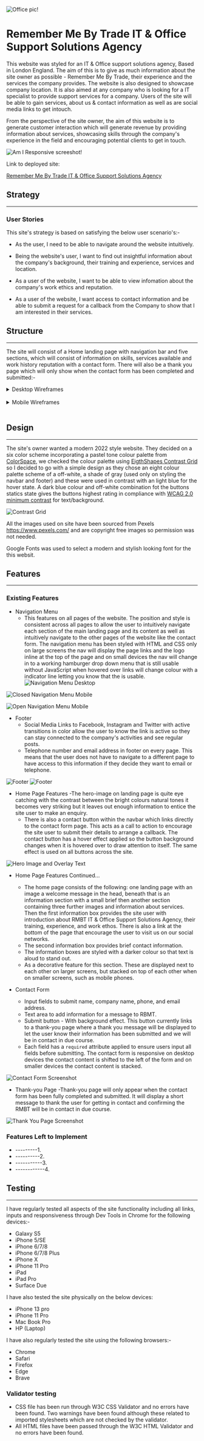 ![Office pic!](assets/images/RMBT.png)
# Remember Me By Trade IT & Office Support Solutions Agency
This website was styled for an IT & Office support solutions agency, Based in London England. The aim of this is to give as much information about the site owner as possible - Remember Me By Trade, their experience and the services the company provides. The website is also designed to showcase company location. It is also aimed at any company who is looking for a IT specialist to provide support services for a company. Users of the site will be able to gain services, about us & contact information as well as are social media links to get intouch.

From the perspective of the site owner, the aim of this website is to generate customer interaction which will generate revenue by providing information about services, showcasing skills through the company's experience in the field and encouraging potential clients to get in touch.

![Am I Responsive screeshot!](assets/images/website-pic.png)

Link to deployed site:

[Remember Me By Trade IT & Office Support Solutions Agency](https://aol83.github.io/Remember-Me-By-Trade/)


## Strategy
----

### User Stories

This site's strategy is based on satisfying the below user scenario's:-

* As the user, I need to be able to navigate around the website intuitively.

* Being the website's user, I want to find out insightful information about the company's background, their training and experience, services and location.

* As a user of the website, I want to be able to view infomation about the company's work ethics and reputation.

* As a user of the website, I want access to contact information and be able to submit a request for a callback from the Company to show that I am interested in their services.



## Structure
----

The site will consist of a Home landing page with navigation bar and five sections, which will consist of information on skills, services available and work history reputation with a contact form. There will also be a thank you page which will only show when the contact form has been completed and submitted:-

<details>
<summary>Desktop Wireframes</summary>
<br>

![Wireframes](assets/wireframes/RMBT-DESKTOP.png)
![Wireframes](assets/wireframes/RMBT-TABLET.png)

</details>

<br>

<details>
<summary>Mobile Wireframes</summary>
<br> 

![wireframes](assets/wireframes/New-Wireframe-1.png)
</details>

<br>

## Design
----

The site's owner wanted a modern 2022 style website. They decided on a six color scheme incorporating a pastel tone colour palette from [ColorSpace](https://mycolor.space/), we checked the colour palette using [EigthShapes Contrast Grid](https://contrast-grid.eightshapes.com/?version=1.1.0&background-colors=&foreground-colors=%23faf8f6%2C%0D%0A%2300a4fcd9%0D%0A%234244b9%0D%0A%23191641%0D%0A%23536075de&es-color-form__tile-size=compact&es-color-form__show-contrast=aaa&es-color-form__show-contrast=aa&es-color-form__show-contrast=aa18&es-color-form__show-contrast=dnp) so I decided to go with a simple design as they chose an eight colour palette scheme of a off-white, a shade of gray (used only on styling the navbar and footer) and these were used in contrast with an light blue for the hover state. A dark blue colour and off-white combination fot the buttons statics state gives the buttons highest rating in compliance with [WCAG 2.0 minimum contrast](https://www.w3.org/TR/UNDERSTANDING-WCAG20/visual-audio-contrast-contrast.html) for text/background.  

![Contrast Grid](assets/images/contrast-grid.png)

All the images used on site have been sourced from Pexels https://www.pexels.com/  and are copyright free images so permission was not needed. 

Google Fonts was used to select a modern and stylish looking font for the this websit.

## Features 
----

### Existing Features



* Navigation Menu 
    - This features on all pages of the website. The position and style is consistent across all pages to allow the user to intuitively navigate each section of the main landing page and its content as well as intuitively navigate to the other pages of the website like the contact form.  The navigation menu has been styled with HTML and CSS only on large screens the nav will display the page links and the logo inline at the top of the page and on small devices the nav will change in to a working hamburger drop down menu that is still usable without JavaScript when hovered over links will change colour with a indicator line letting you know that the is usable.
![Navigation Menu Desktop](assets/images/nav-desktop.png)

![Closed Navigation Menu Mobile](assets/images/NAV_mobile-closed.png)

![Open Navigation Menu Mobile](assets/images/NAV-mobile-open.png)

* Footer 
    - Social Media Links to Facebook, Instagram and Twitter with active transitions in color allow the user to know the link is active so they can stay connected to the company's activities and see regular posts.
    - Telephone number and email address in footer on every page.  This means that the user does not have to navigate to a different page to have access to this information if they decide they want to email or telephone. 

![Footer](assets/images/Responcive-footer-A.png)
![Footer](assets/images/Responcive-footer-B.png)   
  

* Home Page Features
    -The hero-image on landing page is quite eye catching with the contrast between the bright colours natural tones it becomes very striking but it leaves out enough information to entice the site user to make an enquiry.
    - There is also a contact button within the navbar which links directly to the contact form page.  This acts as a call to action to encourage the site user to submit their details to arrange a callback.  The contact button has a hover effect applied so the button background changes when it is hovered over to draw attention to itself. The same effect is used on all buttons across the site.

![Hero Image and Overlay Text](assets/images/hero-image.pn)   


* Home Page Features Continued...
    - The home page consists of the following: one landing page with an image a welcome message in the head, beneath that is an information section with a small brief then another section containing three further images and information about services. Then the first information box provides the site user with introduction about RMBT IT & Office Support Solutions Agency, their training, experience, and work ethos. There is also a link at the bottom of the page that encourage the user to visit us on our social networks.  
    - The second information box provides brief contact information.
    - The information boxes are styled with a darker colour so that text is aloud to stand out.
    - As a decorative feature for this section. These are displayed next to each other on larger screens, but stacked on top of each other when on smaller screens, such as mobile phones. 


* Contact Form
    - Input fields to submit name, company name, phone, and email address.
    - Text area to add information for a message to RBMT.
    - Submit button - With background effect. This button currently links to a thank-you page where a thank you message will be displayed to let the user know their information has been submitted and we will be in contact in due course. 
    - Each field has a ```required``` attribute applied to ensure users input all fields before submitting. The contact form is responsive on desktop devices the contact content is shifted to the left of the form and on smaller devices the contact content is stacked. 

![Contact Form Screenshot](assets/images/form.pn)


* Thank-you Page
    -Thank-you page will only appear when the contact form has been fully completed and submitted.  It will display a short message to thank the user for getting in contact and confirming the RMBT will be in contact in due course.

![Thank You Page Screenshot](assets/images/thank-you-screenshot.pn)
<br/>


### Features Left to Implement

* ---------1.
* ----------2. 
* -----------3.
* ------------4. 


## Testing
----

I have regularly tested all aspects of the site functionality including all links, inputs and responsiveness through Dev Tools in Chrome for the following devices:-

* Galaxy S5
* iPhone 5/SE
* iPhone 6/7/8
* iPhone 6/7/8 Plus
* iPhone X
* iPhone 11 Pro
* iPad
* iPad Pro
* Surface Due


I have also tested the site physically on the below devices:

* iPhone 13 pro
* iPhone 11 Pro
* Mac Book Pro 
* HP (Laptop)

I have also regularly tested the site using the following browsers:-

* Chrome
* Safari
* Firefox
* Edge
* Brave


### Validator testing 

* CSS file has been run through W3C CSS Validator and no errors have been found.  Two warnings have been found although these related to imported stylesheets which are not checked by the validator.
* All HTML files have been passed through the W3C HTML Validator and no errors have been found. 



